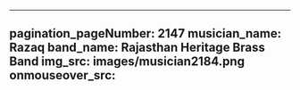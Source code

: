 ------
pagination_pageNumber: 2147
musician_name: Razaq
band_name: Rajasthan Heritage Brass Band
img_src: images/musician2184.png
onmouseover_src: 
------
